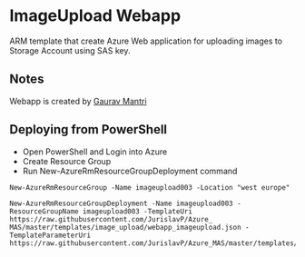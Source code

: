 #  ImageUpload Webapp

ARM template that create Azure Web application for uploading images to Storage Account using SAS key.

## Notes

Webapp is created by [Gaurav Mantri](https://gauravmantri.com/2013/02/16/uploading-large-files-in-windows-azure-blob-storage-using-shared-access-signature-html-and-javascript/)

## Deploying from PowerShell

- Open PowerShell and Login into Azure
- Create Resource Group
- Run New-AzureRmResourceGroupDeployment command

```
New-AzureRmResourceGroup -Name imageupload003 -Location "west europe"
```
```
New-AzureRmResourceGroupDeployment -Name imageupload003 -ResourceGroupName imageupload003 -TemplateUri https://raw.githubusercontent.com/JurislavP/Azure_
MAS/master/templates/image_upload/webapp_imageupload.json -TemplateParameterUri https://raw.githubusercontent.com/JurislavP/Azure_MAS/master/templates/image_upload/webapp_imageupload_parameter.json
```